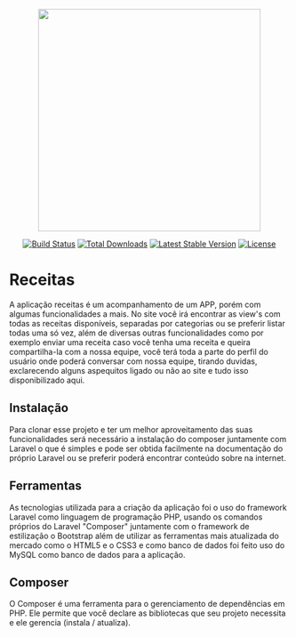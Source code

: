 <p align="center"><img src="https://res.cloudinary.com/dtfbvvkyp/image/upload/v1566331377/laravel-logolockup-cmyk-red.svg" width="400"></p>

<p align="center">
<a href="https://travis-ci.org/laravel/framework"><img src="https://travis-ci.org/laravel/framework.svg" alt="Build Status"></a>
<a href="https://packagist.org/packages/laravel/framework"><img src="https://poser.pugx.org/laravel/framework/d/total.svg" alt="Total Downloads"></a>
<a href="https://packagist.org/packages/laravel/framework"><img src="https://poser.pugx.org/laravel/framework/v/stable.svg" alt="Latest Stable Version"></a>
<a href="https://packagist.org/packages/laravel/framework"><img src="https://poser.pugx.org/laravel/framework/license.svg" alt="License"></a>
</p>

# Receitas
A aplicação receitas é um acompanhamento de um APP, porém com algumas funcionalidades a mais. No site você irá encontrar as view's com 
todas as receitas disponíveis, separadas por categorias ou se preferir listar todas uma só vez, além de diversas outras funcionalidades 
como por exemplo enviar uma receita caso você tenha uma receita e queira compartilha-la com a nossa equipe, você terá toda a parte do 
perfil do usuário onde poderá conversar com nossa equipe, tirando duvidas, exclarecendo alguns aspequitos ligado ou não ao site e tudo 
isso disponibilizado aqui.

<h2>Instalação</h2>
Para clonar esse projeto e ter um melhor aproveitamento das suas funcionalidades será necessário a instalação do composer juntamente 
com Laravel o que é simples e pode ser obtida facilmente na documentação do próprio Laravel ou se preferir poderá encontrar 
conteúdo sobre na internet.

<h2>Ferramentas</h2>
As tecnologias utilizada para a criação da aplicação foi o uso do framework Laravel como linguagem de programação PHP, usando os 
comandos próprios do Laravel "Composer" juntamente com o framework de estilização o Bootstrap além de utilizar as ferramentas mais atualizada do mercado como o HTML5 e o CSS3 e como banco de dados foi feito uso do MySQL como banco de dados para a aplicação.

<h2>Composer</h2>
O Composer é uma ferramenta para o gerenciamento de dependências em PHP. Ele permite que você declare as bibliotecas que seu projeto necessita e ele gerencia (instala / atualiza).
